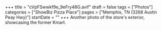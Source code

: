 +++
title = "cVpFSwwkf9e_9eFry48G.avif"
draft = false
tags = ["Photos"]
categories = ["ShowBiz Pizza Place"]
pages = ["Memphis, TN (3268 Austin Peay Hwy)"]
startDate = ""
+++
Another photo of the store's exterior, showcasing the former Kmart.
